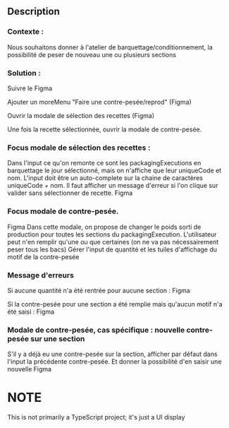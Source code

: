 ## Description

### Contexte :
Nous souhaitons donner à l'atelier de barquettage/conditionnement, la possibilité de peser de nouveau une ou plusieurs sections     

### Solution :
Suivre le Figma

Ajouter un moreMenu "Faire une contre-pesée/reprod"  (Figma)

Ouvrir la modale de sélection des recettes (Figma)

Une fois la recette sélectionnée, ouvrir la modale de contre-pesée.

 

### Focus modale de sélection des recettes :
Dans l'input ce qu'on remonte ce sont les packagingExecutions en barquettage le jour sélectionné, mais on n'affiche que leur uniqueCode et nom. L'input doit être un auto-complete sur la chaine de caractères uniqueCode + nom.
Il faut afficher un message d'erreur si l'on clique sur valider sans sélectionner de recette. Figma

### Focus modale de contre-pesée.
Figma
Dans cette modale, on propose de changer le poids sorti de production pour toutes les sections du packagingExecution.  L'utilisateur peut n'en remplir qu'une ou que certaines (on ne va pas nécessairement peser tous les bacs)
Gérer l'input de quantité et les tuiles d'affichage du motif de la contre-pesée    

### Message d'erreurs
Si aucune quantité n'a été rentrée pour aucune section : Figma

Si la contre-pesée pour une section a été remplie mais qu'aucun motif n'a été saisi  : Figma

### Modale de contre-pesée, cas spécifique : nouvelle contre-pesée sur une section
S'il y a déjà eu une contre-pesée sur la section, afficher par défaut dans l'input la précédente contre-pesée.
Et donner la possibilité d'en saisir une nouvelle
Figma

# NOTE
This is not primarily a TypeScript project; it's just a UI display